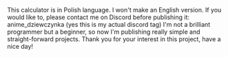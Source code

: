 This calculator is in Polish language.
I won't make an English version. If you would like to, please contact me on Discord before publishing it: anime_dziewczynka (yes this is my actual discord tag)
I'm not a brilliant programmer but a beginner, so now I'm publishing really simple and straight-forward projects.
Thank you for your interest in this project, have a nice day!
